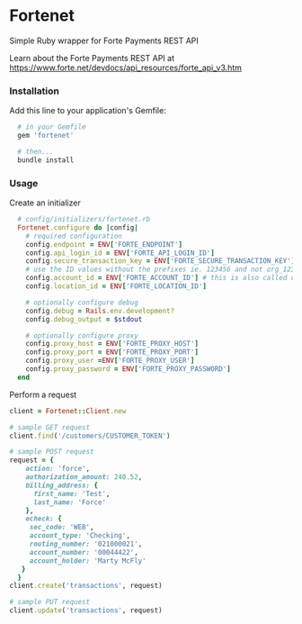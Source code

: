 # Fortenet

Simple Ruby wrapper for Forte Payments REST API

Learn about the Forte Payments REST API at https://www.forte.net/devdocs/api_resources/forte_api_v3.htm

### Installation
Add this line to your application's Gemfile:
```ruby
  # in your Gemfile
  gem 'fortenet'

  # then...
  bundle install
```

### Usage
Create an initializer
```ruby
  # config/initializers/fortenet.rb
  Fortenet.configure do |config|
    # required configuration
    config.endpoint = ENV['FORTE_ENDPOINT']
    config.api_login_id = ENV['FORTE_API_LOGIN_ID']
    config.secure_transaction_key = ENV['FORTE_SECURE_TRANSACTION_KEY']
    # use the ID values without the prefixes ie. 123456 and not org_123456
    config.account_id = ENV['FORTE_ACCOUNT_ID'] # this is also called organization ID
    config.location_id = ENV['FORTE_LOCATION_ID']

    # optionally configure debug
    config.debug = Rails.env.development?
    config.debug_output = $stdout

    # optionally configure proxy
    config.proxy_host = ENV['FORTE_PROXY_HOST']
    config.proxy_port = ENV['FORTE_PROXY_PORT']
    config.proxy_user =ENV['FORTE_PROXY_USER']
    config.proxy_password = ENV['FORTE_PROXY_PASSWORD']
  end
```

Perform a request
```ruby
client = Fortenet::Client.new

# sample GET request
client.find('/customers/CUSTOMER_TOKEN')

# sample POST request
request = {
    action: 'force',
    authorization_amount: 240.52,
    billing_address: {
      first_name: 'Test',
      last_name: 'Force'
    },
    echeck: {
     sec_code: 'WEB',
     account_type: 'Checking',
     routing_number: '021000021',
     account_number: '00044422',
     account_holder: 'Marty McFly'
   }
  }
client.create('transactions', request)

# sample PUT request
client.update('transactions', request)
```
